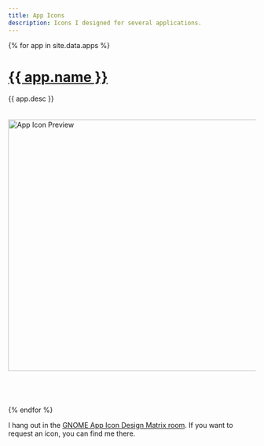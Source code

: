 ```yaml
---
title: App Icons
description: Icons I designed for several applications.
---
```


{% for app in site.data.apps %}
<h1>
    <a style="font-family: var(--bold);" href="{{ app.url }}">
        {{ app.name }}
    </a>
</h1>
{{ app.desc }}
<br>
<br>
<br>
<img alt="App Icon Preview" width=964 height=511 src="/images/{{ app.name | downcase | replace: ' ', '-' }}-icon.webp" style="margin-bottom: 5em;">
{% endfor %}

I hang out in the [GNOME App Icon Design Matrix room](https://matrix.to/#/#appicondesign:gnome.org). If you want to request an icon, you can find me there.

